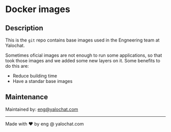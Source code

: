 # Docker images

## Description

This is the `git` repo contains base images used in the Engneering team at Yalochat.

Sometimes oficial images are not enough to run some applications, so that took those images and we added some new layers on it. Some benefits to do this are:
- Reduce building time
- Have a standar base images


## Maintenance

Maintained by: eng@yalochat.com

---
Made with ❤️ by eng @ yalochat.com